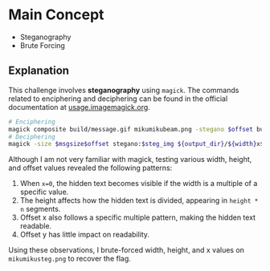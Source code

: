 # Main Concept

- Steganography
- Brute Forcing

## Explanation

This challenge involves **steganography** using `magick`. The commands related to enciphering and deciphering can be found in the official documentation at [usage.imagemagick.org](https://usage.imagemagick.org/transform/#stegano).

```sh
# Enciphering
magick composite build/message.gif mikumikubeam.png -stegano $offset build/mikumikusteg.png
# Deciphering
magick -size $msgsize$offset stegano:$steg_img ${output_dir}/${width}x${height}_${x}_${y}.gif
```

Although I am not very familiar with magick, testing various width, height, and offset values revealed the following patterns:

1. When `x=0`, the hidden text becomes visible if the width is a multiple of a specific value.
2. The height affects how the hidden text is divided, appearing in `height * n` segments.
3. Offset x also follows a specific multiple pattern, making the hidden text readable.
4. Offset y has little impact on readability.

Using these observations, I brute-forced width, height, and x values on `mikumikusteg.png` to recover the flag.
